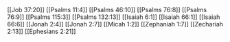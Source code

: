 [[Job 37:20]]
[[Psalms 11:4]]
[[Psalms 46:10]]
[[Psalms 76:8]]
[[Psalms 76:9]]
[[Psalms 115:3]]
[[Psalms 132:13]]
[[Isaiah 6:1]]
[[Isaiah 66:1]]
[[Isaiah 66:6]]
[[Jonah 2:4]]
[[Jonah 2:7]]
[[Micah 1:2]]
[[Zephaniah 1:7]]
[[Zechariah 2:13]]
[[Ephesians 2:21]]
